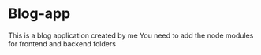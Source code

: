 # Blog-app
This is a blog application created by me
You need to add the node modules for frontend and backend folders
